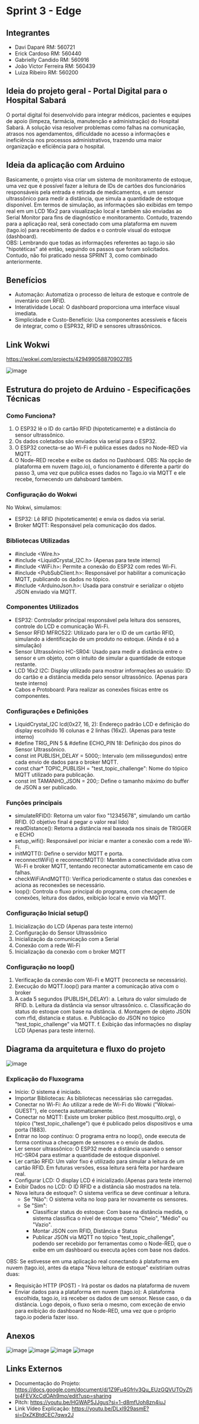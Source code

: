 # Sprint 3 - Edge

## Integrantes
- Davi Daparé RM: 560721
- Erick Cardoso RM: 560440
- Gabrielly Candido RM: 560916
- João Victor Ferreira RM: 560439
- Luiza Ribeiro RM: 560200

## Ideia do projeto geral - Portal Digital para o Hospital Sabará

O portal digital foi desenvolvido para integrar médicos, pacientes e equipes de apoio (limpeza, farmácia, manutenção e administração) do Hospital Sabará. A solução visa resolver problemas como falhas na comunicação, atrasos nos agendamentos, dificuldade no acesso a informações e ineficiência nos processos administrativos, trazendo uma maior organização e eficiência para o hospital.

## Ideia da aplicação com Arduino

Basicamente, o projeto visa criar um sistema de monitoramento de estoque, uma vez que é possível fazer a leitura de IDs de cartões dos funcionários responsáveis pela entrada e retirada de medicamentos, e um sensor ultrassônico para medir a distância, que simula a quantidade de estoque disponível. Em termos de simulação, as informações são exibidas em tempo real em um LCD 16x2 para visualização local e também são enviadas ao Serial Monitor para fins de diagnóstico e monitoramento. Contudo, trazendo para a aplicação real, será conectado com uma plataforma em nuvem (tago.io) para  recebimento de dados e o controle visual do estoque (dashboard).  
OBS: Lembrando que todas as informações referentes ao tago.io são "hipotéticas" até então, seguindo os passos que foram solicitados. Contudo, não foi praticado nessa SPRINT 3, como combinado anteriormente.

## Benefícios
- Automação: Automatiza o processo de leitura de estoque e controle de inventário com RFID.
- Interatividade Local: O dashboard proporciona uma interface visual imediata.
- Simplicidade e Custo-Benefício: Usa componentes acessíveis e fáceis de integrar, como o ESPR32, RFID e sensores ultrassônicos.

## Link Wokwi
https://wokwi.com/projects/429499058870902785 

![image](https://github.com/user-attachments/assets/e6a53b07-fd96-4a7c-ae4d-1f4a229d7356)

## Estrutura do projeto de Arduino -  Especificações Técnicas
### Como Funciona?
1. O ESP32 lê o ID do cartão RFID (hipoteticamente) e a distância do sensor ultrassônico. 
2. Os dados coletados são enviados via serial para o ESP32.
3. O ESP32 conecta-se ao Wi-Fi e publica esses dados no Node-RED via MQTT.
4. O Node-RED recebe e exibe os dados no Dashboard.
OBS: Na opção de plataforma em nuvem (tago.io), o funcionamento é diferente a partir do passo 3, uma vez que publica esses dados no Tago.io via MQTT e ele recebe, fornecendo um dahsboard também.

### Configuração do Wokwi 
No Wokwi, simulamos: 
- ESP32: Lê RFID (hipoteticamente) e envia os dados via serial.
- Broker MQTT: Responsável pela comunicação dos dados.

### Bibliotecas Utilizadas
- #include <Wire.h>
- #include <LiquidCrystal_I2C.h> (Apenas para teste interno)
- #include <WiFi.h>: Permite a conexão do ESP32 com redes Wi-Fi.
- #include <PubSubClient.h>: Responsável por habilitar a comunicação MQTT, publicando os dados no tópico.
- #include <ArduinoJson.h>: Usada para construir e serializar o objeto JSON enviado via MQTT.

### Componentes Utilizados
- ESP32: Controlador principal responsável pela leitura dos sensores, controle do LCD e comunicação Wi-Fi.
- Sensor RFID MFRC522: Utilizado para ler o ID de um cartão RFID, simulando a identificação de um produto no estoque. (Ainda é só a simulação)
- Sensor Ultrassônico HC-SR04: Usado para medir a distância entre o sensor e um objeto, com o intuito de simular a quantidade de estoque restante.
- LCD 16x2 I2C: Display utilizado para mostrar informações ao usuário: ID do cartão e a distância medida pelo sensor ultrassônico. (Apenas para teste interno)
- Cabos e Protoboard: Para realizar as conexões físicas entre os componentes.

### Configurações e Definições
- LiquidCrystal_I2C lcd(0x27, 16, 2): Endereço padrão LCD e definição do display escolhido 16 colunas e 2 linhas (16x2). (Apenas para teste interno)
- #define TRIG_PIN 5 & #define ECHO_PIN 18: Definição dos pinos do Sensor Ultrassônico.
- const int PUBLISH_DELAY = 5000;: Intervalo (em milissegundos) entre cada envio de dados para o broker MQTT.
- const char* TOPIC_PUBLISH = "test_topic_challenge": Nome do tópico MQTT utilizado para publicação.
- const int TAMANHO_JSON = 200;: Define o tamanho máximo do buffer de JSON a ser publicado.

### Funções principais
- simulateRFID(): Retorna um valor fixo "12345678", simulando um cartão RFID. (O objetivo final é pegar o valor real lido)
- readDistance(): Retorna a distância real baseada nos sinais de TRIGGER e ECHO
- setup_wifi(): Responsável por iniciar e manter a conexão com a rede Wi-Fi.
- initMQTT(): Define o servidor MQTT e porta.
- reconnectWiFi() e reconnectMQTT(): Mantêm a conectividade ativa com Wi-Fi e broker MQTT, tentando reconectar automaticamente em caso de falhas.
- checkWiFiAndMQTT(): Verifica periodicamente o status das conexões e aciona as reconexões se necessário.
- loop(): Controla o fluxo principal do programa, com checagem de conexões, leitura dos dados, exibição local e envio via MQTT.

### Configuração Inicial setup()
1. Inicialização do LCD (Apenas para teste interno)
2. Configuração do Sensor Ultrassônico
3. Inicialização da comunicação com a Serial
4. Conexão com a rede Wi-Fi
5. Inicialização da conexão com o broker MQTT

### Configuração no loop()
1. Verificação da conexão com Wi-Fi e MQTT (reconecta se necessário).
2. Execução do MQTT.loop() para manter a comunicação ativa com o broker
3. A cada 5 segundos (PUBLISH_DELAY):
  a. Leitura do valor simulado de RFID.
  b. Leitura da distância via sensor ultrassônico.
  c. Classificação do status do estoque com base na distância.
  d. Montagem de objeto JSON com rfid, distancia e status.
  e. Publicação do JSON no tópico "test_topic_challenge" via MQTT.
  f. Exibição das informações no display LCD (Apenas para teste interno).

## Diagrama da arquitetura e fluxo do projeto
![image](https://github.com/user-attachments/assets/10a8b65b-e242-4050-a0c4-7831f06619c8)

### Explicação do Fluxograma

- Início: O sistema é iniciado.
- Importar Bibliotecas: As bibliotecas necessárias são carregadas.
- Conectar no Wi-Fi: Ao utilizar a rede de Wi-Fi do Wowki ("Wokwi-GUEST"), ele conecta automaticamente.
- Conectar no MQTT: Existe um broker público (test.mosquitto.org), o tópico ("test_topic_challenge") que é publicado pelos dispositivos e uma porta (1883).
- Entrar no loop contínuo: O programa entra no loop(), onde executa de forma contínua a checagem de sensores e o envio de dados.
- Ler sensor ultrassônico: O ESP32 mede a distância usando o sensor HC-SR04 para estimar a quantidade de estoque disponível.
- Ler cartão RFID: Um valor fixo é utilizado para simular a leitura de um cartão RFID. Em futuras versões, essa leitura será feita por hardware real.
- Configurar LCD: O display LCD é inicializado.(Apenas para teste interno)
- Exibir Dados no LCD: O ID RFID e a distância são mostrados na tela.
- Nova leitura de estoque?: O sistema verifica se deve continuar a leitura.
  - Se "Não": O sistema volta no loop para ler novamente os sensores.
  - Se "Sim": 
    - Classificar status do estoque: Com base na distância medida, o sistema classifica o nível de estoque como "Cheio", "Médio" ou "Vazio".
    - Montar JSON com RFID, Distância e Status
    - Publicar JSON via MQTT no tópico "test_topic_challenge", podendo ser recebido por ferramentas como o Node-RED, que o exibe em um dashboard ou executa ações com base nos dados.
   
OBS: Se estivesse em uma aplicação real conectando á plataforma em nuvem (tago.io), antes da etapa "Nova leitura de estoque" existiriam outras duas:
- Requisição HTTP (POST) - Irá postar os dados na plataforma de nuvem
- Enviar dados para a plataforma em nuvem (tago.io): A plataforma escolhida, tago.io, irá receber os dados de um sensor. Nesse caso, o da distância.
Logo depois, o fluxo seria o mesmo, com exceção de envio para exibição do dashboard no Node-RED, uma vez que o próprio tago.io poderia fazer isso.

## Anexos
![image](https://github.com/user-attachments/assets/92fa4f13-9b24-46a2-ad67-01503554621f)
![image](https://github.com/user-attachments/assets/f1c1c159-cc7b-4e41-8ba4-a850273221b1)
![image](https://github.com/user-attachments/assets/99b14179-d834-4901-8d86-03aa2bd45cc5)
![image](https://github.com/user-attachments/assets/224fa723-7fb5-443d-98d7-1b67b4c76adc)

## Links Externos
- Documentação do Projeto: https://docs.google.com/document/d/1Z9Fu4Gfrlv3Qu_EUzGQVUTOyZfjbj4FEVXcCdOAh9mo/edit?usp=sharing
- Pitch: https://youtu.be/HGWAP5JJgus?si=1-d8mfUoh8zn4iuJ
- Link Vídeo Explicação: https://youtu.be/DLxI929asmE?si=DxZKBtdCEC7qwx2J 
